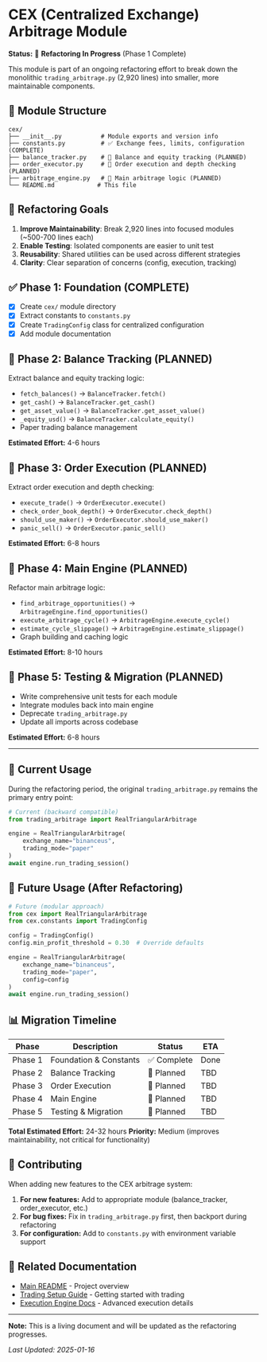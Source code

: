 # CEX (Centralized Exchange) Arbitrage Module

**Status:** 🚧 **Refactoring In Progress** (Phase 1 Complete)

This module is part of an ongoing refactoring effort to break down the monolithic `trading_arbitrage.py` (2,920 lines) into smaller, more maintainable components.

## 📂 Module Structure

```
cex/
├── __init__.py           # Module exports and version info
├── constants.py          # ✅ Exchange fees, limits, configuration (COMPLETE)
├── balance_tracker.py    # 📅 Balance and equity tracking (PLANNED)
├── order_executor.py     # 📅 Order execution and depth checking (PLANNED)
├── arbitrage_engine.py   # 📅 Main arbitrage logic (PLANNED)
└── README.md            # This file
```

## 🎯 Refactoring Goals

1. **Improve Maintainability**: Break 2,920 lines into focused modules (~500-700 lines each)
2. **Enable Testing**: Isolated components are easier to unit test
3. **Reusability**: Shared utilities can be used across different strategies
4. **Clarity**: Clear separation of concerns (config, execution, tracking)

## ✅ Phase 1: Foundation (COMPLETE)

- [x] Create `cex/` module directory
- [x] Extract constants to `constants.py`
- [x] Create `TradingConfig` class for centralized configuration
- [x] Add module documentation

## 📅 Phase 2: Balance Tracking (PLANNED)

Extract balance and equity tracking logic:
- `fetch_balances()` → `BalanceTracker.fetch()`
- `get_cash()` → `BalanceTracker.get_cash()`
- `get_asset_value()` → `BalanceTracker.get_asset_value()`
- `_equity_usd()` → `BalanceTracker.calculate_equity()`
- Paper trading balance management

**Estimated Effort:** 4-6 hours

## 📅 Phase 3: Order Execution (PLANNED)

Extract order execution and depth checking:
- `execute_trade()` → `OrderExecutor.execute()`
- `check_order_book_depth()` → `OrderExecutor.check_depth()`
- `should_use_maker()` → `OrderExecutor.should_use_maker()`
- `panic_sell()` → `OrderExecutor.panic_sell()`

**Estimated Effort:** 6-8 hours

## 📅 Phase 4: Main Engine (PLANNED)

Refactor main arbitrage logic:
- `find_arbitrage_opportunities()` → `ArbitrageEngine.find_opportunities()`
- `execute_arbitrage_cycle()` → `ArbitrageEngine.execute_cycle()`
- `estimate_cycle_slippage()` → `ArbitrageEngine.estimate_slippage()`
- Graph building and caching logic

**Estimated Effort:** 8-10 hours

## 📅 Phase 5: Testing & Migration (PLANNED)

- Write comprehensive unit tests for each module
- Integrate modules back into main engine
- Deprecate `trading_arbitrage.py`
- Update all imports across codebase

**Estimated Effort:** 6-8 hours

---

## 🔧 Current Usage

During the refactoring period, the original `trading_arbitrage.py` remains the primary entry point:

```python
# Current (backward compatible)
from trading_arbitrage import RealTriangularArbitrage

engine = RealTriangularArbitrage(
    exchange_name="binanceus",
    trading_mode="paper"
)
await engine.run_trading_session()
```

## 🎯 Future Usage (After Refactoring)

```python
# Future (modular approach)
from cex import RealTriangularArbitrage
from cex.constants import TradingConfig

config = TradingConfig()
config.min_profit_threshold = 0.30  # Override defaults

engine = RealTriangularArbitrage(
    exchange_name="binanceus",
    trading_mode="paper",
    config=config
)
await engine.run_trading_session()
```

## 📊 Migration Timeline

| Phase | Description | Status | ETA |
|-------|-------------|--------|-----|
| Phase 1 | Foundation & Constants | ✅ Complete | Done |
| Phase 2 | Balance Tracking | 📅 Planned | TBD |
| Phase 3 | Order Execution | 📅 Planned | TBD |
| Phase 4 | Main Engine | 📅 Planned | TBD |
| Phase 5 | Testing & Migration | 📅 Planned | TBD |

**Total Estimated Effort:** 24-32 hours
**Priority:** Medium (improves maintainability, not critical for functionality)

## 🤝 Contributing

When adding new features to the CEX arbitrage system:

1. **For new features:** Add to appropriate module (balance_tracker, order_executor, etc.)
2. **For bug fixes:** Fix in `trading_arbitrage.py` first, then backport during refactoring
3. **For configuration:** Add to `constants.py` with environment variable support

## 📖 Related Documentation

- [Main README](../README.md) - Project overview
- [Trading Setup Guide](../TRADING_SETUP.md) - Getting started with trading
- [Execution Engine Docs](../docs/EXECUTION_ENGINE_DOCS.md) - Advanced execution details

---

**Note:** This is a living document and will be updated as the refactoring progresses.

*Last Updated: 2025-01-16*

